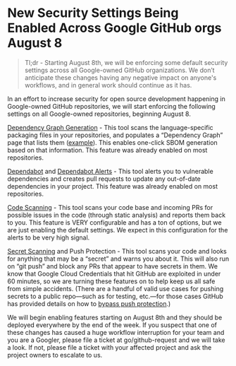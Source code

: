 # New Security Settings Being Enabled Across Google GitHub orgs August 8

> Tl;dr - Starting August 8th, we will be enforcing some default security settings across all Google-owned GitHub organizations. We don’t anticipate these changes having any negative impact on anyone's workflows, and in general work should continue as it has.

In an effort to increase security for open source development happening in Google-owned GitHub repositories, we will start enforcing the following settings on all Google-owned repositories, beginning August 8.

[Dependency Graph Generation](https://docs.github.com/en/code-security/supply-chain-security/understanding-your-software-supply-chain/about-the-dependency-graph) - This tool scans the language-specific packaging files in your repositories, and populates a “Dependency Graph” page that lists them ([example](https://github.com/google/github_nonpublic_api/network/dependencies)). This enables one-click SBOM generation based on that information. This feature was already enabled on most repositories.

[Dependabot](https://docs.github.com/en/code-security/dependabot) and [Dependabot Alerts](https://docs.github.com/en/code-security/dependabot/dependabot-alerts/about-dependabot-alerts) - This tool alerts you to vulnerable dependencies and creates pull requests to update any out-of-date dependencies in your project. This feature was already enabled on most repositories.

[Code Scanning](https://docs.github.com/en/code-security/code-scanning/automatically-scanning-your-code-for-vulnerabilities-and-errors/about-code-scanning) - This tool scans your code base and incoming PRs for possible issues in the code (through static analysis) and reports them back to you. This feature is VERY configurable and has a ton of options, but we are just enabling the default settings. We expect in this configuration for the alerts to be very high signal.

[Secret Scanning](https://docs.github.com/en/code-security/secret-scanning/about-secret-scanning) and Push Protection - This tool scans your code and looks for anything that may be a “secret” and warns you about it. This will also run on “git push” and block any PRs that appear to have secrets in them. We know that Google Cloud Credentials that hit GitHub are exploited in under 60 minutes, so we are turning these features on to help keep us all safe from simple accidents. (There are a handful of valid use cases for pushing secrets to a public repo—such as for testing, etc.—for those cases GitHub has provided details on how to [bypass push protection](https://docs.github.com/en/code-security/secret-scanning/about-secret-scanning).)

We will begin enabling features starting on August 8th and they should be deployed everywhere by the end of the week. If you suspect that one of these changes has caused a huge workflow interruption for your team and you are a Googler, please file a ticket at go/github-request and we will take a look.  If not, please file a ticket with your affected project and ask the project owners to escalate to us.